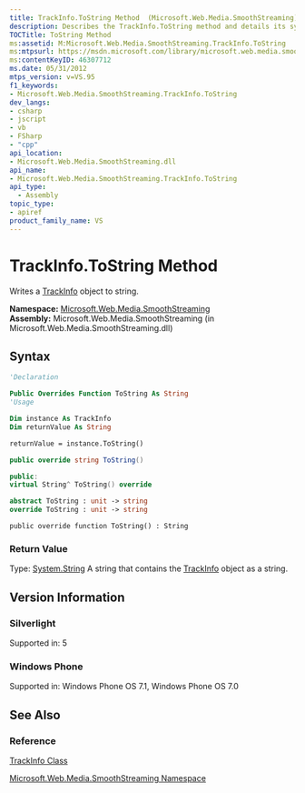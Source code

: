 ```yaml
---
title: TrackInfo.ToString Method  (Microsoft.Web.Media.SmoothStreaming)
description: Describes the TrackInfo.ToString method and details its syntax, return value, and Silverlight information.
TOCTitle: ToString Method
ms:assetid: M:Microsoft.Web.Media.SmoothStreaming.TrackInfo.ToString
ms:mtpsurl: https://msdn.microsoft.com/library/microsoft.web.media.smoothstreaming.trackinfo.tostring(v=VS.95)
ms:contentKeyID: 46307712
ms.date: 05/31/2012
mtps_version: v=VS.95
f1_keywords:
- Microsoft.Web.Media.SmoothStreaming.TrackInfo.ToString
dev_langs:
- csharp
- jscript
- vb
- FSharp
- "cpp"
api_location:
- Microsoft.Web.Media.SmoothStreaming.dll
api_name:
- Microsoft.Web.Media.SmoothStreaming.TrackInfo.ToString
api_type:
  - Assembly
topic_type:
- apiref
product_family_name: VS
---
```


# TrackInfo.ToString Method

Writes a [TrackInfo](trackinfo-class-microsoft-web-media-smoothstreaming_1.md) object to string.

**Namespace:**  [Microsoft.Web.Media.SmoothStreaming](microsoft-web-media-smoothstreaming-namespace_1.md)  
**Assembly:**  Microsoft.Web.Media.SmoothStreaming (in Microsoft.Web.Media.SmoothStreaming.dll)

## Syntax

```vb
'Declaration

Public Overrides Function ToString As String
'Usage

Dim instance As TrackInfo
Dim returnValue As String

returnValue = instance.ToString()
```

```csharp
public override string ToString()
```

```cpp
public:
virtual String^ ToString() override
```

``` fsharp
abstract ToString : unit -> string 
override ToString : unit -> string 
```

```jscript
public override function ToString() : String
```

### Return Value

Type: [System.String](https://msdn.microsoft.com/library/s1wwdcbf\(v=vs.95\))  
A string that contains the [TrackInfo](trackinfo-class-microsoft-web-media-smoothstreaming_1.md) object as a string.

## Version Information

### Silverlight

Supported in: 5  

### Windows Phone

Supported in: Windows Phone OS 7.1, Windows Phone OS 7.0  

## See Also

### Reference

[TrackInfo Class](trackinfo-class-microsoft-web-media-smoothstreaming_1.md)

[Microsoft.Web.Media.SmoothStreaming Namespace](microsoft-web-media-smoothstreaming-namespace_1.md)

